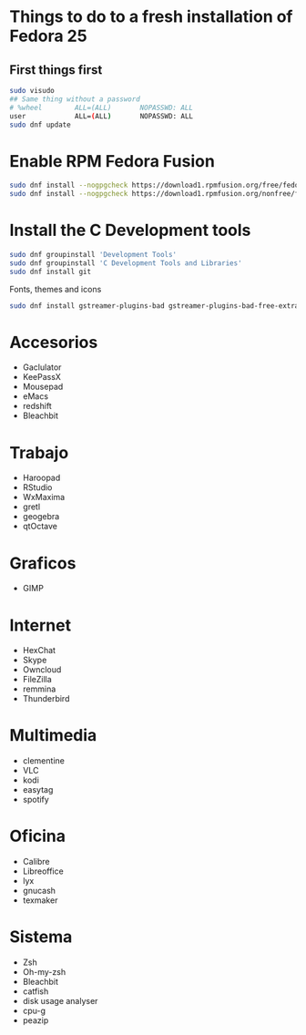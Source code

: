 # Things to do to a fresh installation of Fedora 25
## First things first
```bash
sudo visudo
## Same thing without a password
# %wheel        ALL=(ALL)       NOPASSWD: ALL
user            ALL=(ALL)       NOPASSWD: ALL
sudo dnf update
```

# Enable RPM Fedora Fusion
```bash
sudo dnf install --nogpgcheck https://download1.rpmfusion.org/free/fedora/rpmfusion-free-release-25.noarch.rpm
sudo dnf install --nogpgcheck https://download1.rpmfusion.org/nonfree/fedora/rpmfusion-nonfree-release-25.noarch.rpm
```

# Install the C Development tools
```bash
sudo dnf groupinstall 'Development Tools'
sudo dnf groupinstall 'C Development Tools and Libraries'
sudo dnf install git
```

Fonts, themes and icons
```bash
sudo dnf install gstreamer-plugins-bad gstreamer-plugins-bad-free-extras gstreamer-plugins-bad-nonfree gstreamer-plugins-ugly gstreamer-ffmpeg gstreamer1-libav gstreamer1-plugins-bad-free-extras gstreamer1-plugins-bad-freeworld gstreamer1-plugins-base-tools gstreamer1-plugins-good-extras gstreamer1-plugins-ugly gstreamer1-plugins-bad-free gstreamer1-plugins-good gstreamer1-plugins-base gstreamer1
```

# Accesorios
* Gaclulator
* KeePassX
* Mousepad
* eMacs
* redshift
* Bleachbit

# Trabajo
* Haroopad
* RStudio
* WxMaxima
* gretl
* geogebra
* qtOctave

# Graficos
* GIMP

# Internet
* HexChat
* Skype
* Owncloud
* FileZilla
* remmina
* Thunderbird

# Multimedia
* clementine
* VLC
* kodi
* easytag
* spotify

# Oficina
* Calibre
* Libreoffice
* lyx
* gnucash
* texmaker

# Sistema
* Zsh
* Oh-my-zsh
* Bleachbit
* catfish
* disk usage analyser
* cpu-g
* peazip
